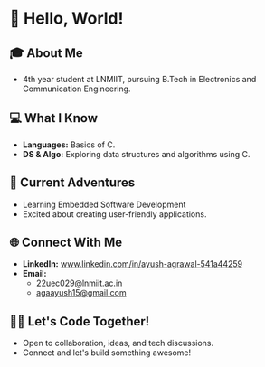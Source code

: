 # 👋 Hello, World!

## 🎓 About Me
- 4th year student at LNMIIT, pursuing B.Tech in Electronics and Communication Engineering.

## 💻 What I Know
- **Languages:** Basics of C.
- **DS & Algo:** Exploring data structures and algorithms using C.

## 🚀 Current Adventures
- Learning Embedded Software Development
- Excited about creating user-friendly applications.

## 🌐 Connect With Me
- **LinkedIn:** www.linkedin.com/in/ayush-agrawal-541a44259
- **Email:**
  - 22uec029@lnmiit.ac.in
  - agaayush15@gmail.com

## 👩‍💻 Let's Code Together!
- Open to collaboration, ideas, and tech discussions.
- Connect and let's build something awesome!
